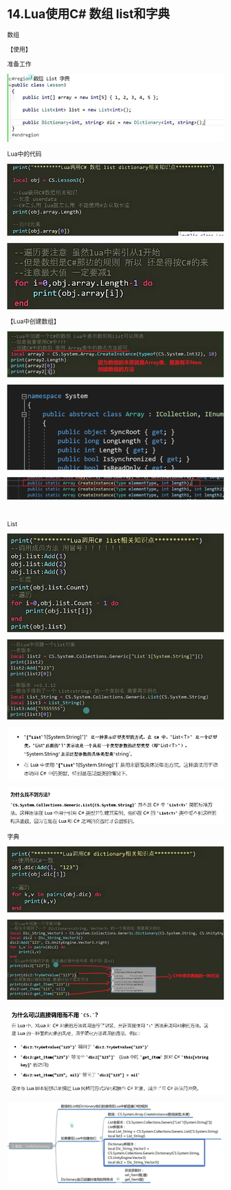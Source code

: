 # 14.Lua使用C# 数组 list和字典

数组

【使用】

准备工作

![2341b28383144e9a4b5053b9433a94d4.png](image/2341b28383144e9a4b5053b9433a94d4.png)

Lua中的代码

![474cc70a564a50aac265b723a6759e02.png](image/474cc70a564a50aac265b723a6759e02.png)

![ca8d1bb8a391083197e0629dd2418590.png](image/ca8d1bb8a391083197e0629dd2418590.png)

【Lua中创建数组】

![a7c5fa691d9f477d21ee17a33a30fddd.png](image/a7c5fa691d9f477d21ee17a33a30fddd.png)

![110a47e1099bf920a170e62736a03883.png](image/110a47e1099bf920a170e62736a03883.png)

![edb310084d217073900b9eeeb0891efe.png](image/edb310084d217073900b9eeeb0891efe.png)

  

List

![8ca5f45046c83473848c4321781bdb20.png](image/8ca5f45046c83473848c4321781bdb20.png)

![2a8484c6f7718532ed4dd4cc5606d58f.png](image/2a8484c6f7718532ed4dd4cc5606d58f.png)

![7bc88ed41035ad35913556425565399b.png](image/7bc88ed41035ad35913556425565399b.png)

![a540ffc63129f5695708599b3475801f.png](image/a540ffc63129f5695708599b3475801f.png)

字典

![ef91e43a4675c2df5747991611b67e22.png](image/ef91e43a4675c2df5747991611b67e22.png)

![c31193d0d0b201e1a040df413ae5423a.png](image/c31193d0d0b201e1a040df413ae5423a.png)

![5fd392ae5c2dfe3619adff7b2add189e.png](image/5fd392ae5c2dfe3619adff7b2add189e.png)

![10a3501b439021d138a7a0876daa0803.png](image/10a3501b439021d138a7a0876daa0803.png)
